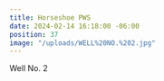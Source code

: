 ```yaml
---
title: Horseshoe PWS
date: 2024-02-14 16:18:00 -06:00
position: 37
image: "/uploads/WELL%20NO.%202.jpg"
---
```


Well No. 2